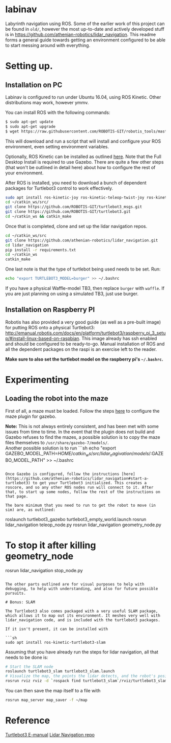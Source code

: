 # labinav

Labyrinth navigation using ROS.
Some of the earlier work of this project can be found in `old/`, however the most up-to-date and actively developed stuff is in https://github.com/athenian-robotics/lidar_navigation.
This readme forms a general guide towards getting an environment configured to be able to start messing around with everything.

# Setting up.

## Installation on PC

Labinav is configured to run under Ubuntu 16.04, using ROS Kinetic. Other distributions may work, however ymmv.

You can install ROS with the following commands:

```sh
$ sudo apt-get update
$ sudo apt-get upgrade
$ wget https://raw.githubusercontent.com/ROBOTIS-GIT/robotis_tools/master/install_ros_kinetic.sh && chmod 755 ./install_ros_kinetic.sh && bash ./install_ros_kinetic.sh
```

This will download and run a script that will install and configure your ROS environment, even setting environment variables.


Optionally, ROS Kinetic can be installed as outlined [here](http://wiki.ros.org/kinetic/Installation/Ubuntu). Note that the Full Desktop Install is required to use Gazebo.
There are quite a few other steps (that won't be outlined in detail here) about how to configure the rest of your environment.

After ROS is installed, you need to download a bunch of dependent packages for Turtlebot3 control to work effectively.

```sh
sudo apt install ros-kinetic-joy ros-kinetic-teleop-twist-joy ros-kinetic-teleop-twist-leopard ros-kinetic-laser-proc ros-kinetic-rgbd-launch ros-kinetic-depthimage-to-laserscan ros-kinetic-rosserial-arduino ros-kinetic-rosserial-python ros-kinetic-rosserial-server ros-kinetic-rosserial-client ros-kinetic-rosserial-msgs ros-kinetic-amcl ros-kinetic-map-server ros-kinetic-move-base ros-kinetic-urdf ros-kinetic-xacro ros-kinetic-compressed-image-transport ros-kinetic-rqt-image-view ros-kinetic-gmapping ros-kinetic-navigation ros-kinetic-interactive-markers
cd ~/catkin_ws/src/
git clone https://github.com/ROBOTIS-GIT/turtlebot3_msgs.git
git clone https://github.com/ROBOTIS-GIT/turtlebot3.git
cd ~/catkin_ws && catkin_make
```

Once that is completed, clone and set up the lidar navigation repos.

```sh
cd ~/catkin_ws/src
git clone https://github.com/athenian-robotics/lidar_navigation.git
cd lidar_navigation
pip install -r requirements.txt
cd ~/catkin_ws
catkin_make
```
One last note is that the type of turtlebot being used needs to be set. Run:
```sh
echo "export TURTLEBOT3_MODEL=burger" >> ~/.bashrc
```
If you have a physical Waffle-model TB3, then replace `burger` with `waffle`. If you are just planning on using a simulated TB3, just use burger.


## Installation on Raspberry PI
Robotis has also provided a very good guide (as well as a pre-built image) for putting ROS onto a physical Turtlebot3: http://emanual.robotis.com/docs/en/platform/turtlebot3/raspberry_pi_3_setup/#install-linux-based-on-raspbian. 
This image already has ssh enabled and should be configured to be ready-to-go. Manual installation of ROS and all the dependent packages on the raspi is an exercise left to the reader.

**Make sure to also set the turtlebot model on the raspberry pi's `~/.bashrc`.**

# Experimenting

## Loading the robot into the maze

First of all, a maze must be loaded. Follow the steps [here](https://github.com/athenian-robotics/lidar_navigation/blob/master/gzmaze.md) to configure the maze plugin for gazebo.

**Note:** This is not always entirely consistent, and has been met with some issues from time to time. 
In the event that the plugin does not build and Gazebo refuses to find the mazes, a possible solution is to copy the maze files themselves to `/usr/share/gazebo-7/models/`.  
Another possible solution is to run ```sh
echo "export GAZEBO_MODEL_PATH=$HOME/catkin_ws/src/lidar_nagivation/models/:$GAZEBO_MODEL_PATH" >> ~/.bashrc
```

Once Gazebo is configured, follow the instructions [here](https://github.com/athenian-robotics/lidar_navigation#start-a-turtlebot3) to get your Turtlebot3 initialized. This creates a roscore, and so any other ROS nodes run will connect to it. After that, to start up some nodes, follow the rest of the instructions on that page.

The bare minimum that you need to run to get the robot to move (in sim) are, as outlined:

```
roslaunch turtlebot3_gazebo turtlebot3_empty_world.launch
rosrun lidar_navigation teleop_node.py
rosrun lidar_navigation geometry_node.py

# To stop it after killing geometry_node
rosrun lidar_navigation stop_node.py
```

The other parts outlined are for visual purposes to help with debugging, to help with understanding, and also for future possible pursuits.

# Bonus: SLAM

The Turtlebot3 also comes packaged with a very useful SLAM package, which allows it to map out its environment. It meshes very well with lidar_navigation code, and is included with the turtlebot3 packages.

If it isn't present, it can be installed with

```sh
sudo apt install ros-kinetic-turtlebot3-slam
```

Assuming that you have already run the steps for lidar navigation, all that needs to be done is:

```sh
# Start the SLAM node
roslaunch turtlebot3_slam turtlebot3_slam.launch
# Visualize the map, the points the lidar detects, and the robot's position within it
rosrun rviz rviz -d `rospack find turtlebot3_slam`/rviz/turtlebot3_slam.rviz
```

You can then save the map itself to a file with
```sh
rosrun map_server map_saver -f ~/map
```



# Reference
[Turtlebot3 E-manual](http://emanual.robotis.com/)
[Lidar Navigation repo](https://github.com/athenian-robotics/lidar_navigation)
